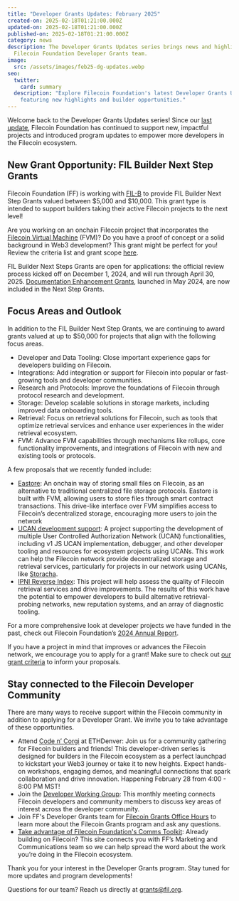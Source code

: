 ```yaml
---
title: "Developer Grants Updates: February 2025"
created-on: 2025-02-18T01:21:00.000Z
updated-on: 2025-02-18T01:21:00.000Z
published-on: 2025-02-18T01:21:00.000Z
category: news
description: The Developer Grants Updates series brings news and highlights from
  Filecoin Foundation Developer Grants team.
image:
  src: /assets/images/feb25-dg-updates.webp
seo:
  twitter:
    card: summary
  description: "Explore Filecoin Foundation's latest Developer Grants Updates,
    featuring new highlights and builder opportunities."
---
```


Welcome back to the Developer Grants Updates series! Since our [last update](/blog/developer-grants-updates-august-2024), Filecoin Foundation has continued to support new, impactful projects and introduced program updates to empower more developers in the Filecoin ecosystem.

## New Grant Opportunity: FIL Builder Next Step Grants

Filecoin Foundation (FF) is working with [FIL-B](https://fil.builders/) to provide FIL Builder Next Step Grants valued between $5,000 and $10,000. This grant type is intended to support builders taking their active Filecoin projects to the next level! 

Are you working on an onchain Filecoin project that incorporates the [Filecoin Virtual Machine](https://fvm.filecoin.io/) (FVM)? Do you have a proof of concept or a solid background in Web3 development? This grant might be perfect for you! Review the criteria list and grant scope [here](https://github.com/filecoin-project/devgrants/blob/master/Program%20Resources/Builder%20Next%20Step%20Grants.md).

FIL Builder Next Steps Grants are open for applications: the official review process kicked off on December 1, 2024, and will run through April 30, 2025. [Documentation Enhancement Grants](https://github.com/filecoin-project/devgrants/blob/master/Program%20Resources/Documentation%20Enhancement%20Grants%20README.md), launched in May 2024, are now included in the Next Step Grants. 

## Focus Areas and Outlook

In addition to the FIL Builder Next Step Grants, we are continuing to award grants valued at up to $50,000 for projects that align with the following focus areas. 

- Developer and Data Tooling: Close important experience gaps for developers building on Filecoin.
- Integrations: Add integration or support for Filecoin into popular or fast-growing tools and developer communities.
- Research and Protocols: Improve the foundations of Filecoin through protocol research and development.
- Storage: Develop scalable solutions in storage markets, including improved data onboarding tools.
- Retrieval: Focus on retrieval solutions for Filecoin, such as tools that optimize retrieval services and enhance user experiences in the wider retrieval ecosystem.
- FVM: Advance FVM capabilities through mechanisms like rollups, core functionality improvements, and integrations of Filecoin with new and existing tools or protocols.

A few proposals that we recently funded include:

- [Eastore](/ecosystem-explorer/eastore): An onchain way of storing small files on Filecoin, as an alternative to traditional centralized file storage protocols. Eastore is built with FVM, allowing users to store files through smart contract transactions. This drive-like interface over FVM simplifies access to Filecoin’s decentralized storage, encouraging more users to join the network 
- [UCAN development support](https://github.com/filecoin-project/devgrants/issues/1776): A project supporting the development of multiple User Controlled Authorization Network (UCAN) functionalities, including v1 JS UCAN implementation, debugger, and other developer tooling and resources for ecosystem projects using UCANs. This work can help the Filecoin network provide decentralized storage and retrieval services, particularly for projects in our network using UCANs, like [Storacha](/ecosystem-explorer/storacha-network). 
- [IPNI Reverse Index](https://github.com/filecoin-project/devgrants/issues/1781): This project will help assess the quality of Filecoin retrieval services and drive improvements. The results of this work have the potential to empower developers to build alternative retrieval-probing networks, new reputation systems, and an array of diagnostic tooling.

For a more comprehensive look at developer projects we have funded in the past, check out Filecoin Foundation’s [2024 Annual Report](/blog/filecoin-foundation-2024-annual-report). 

If you have a project in mind that improves or advances the Filecoin network, we encourage you to apply for a grant! Make sure to check out [our grant criteria](https://github.com/filecoin-project/devgrants/blob/master/Program%20Resources/Builder%20Next%20Step%20Grants.md) to inform your proposals.

## Stay connected to the Filecoin Developer Community

There are many ways to receive support within the Filecoin community in addition to applying for a Developer Grant. We invite you to take advantage of these opportunities.

- Attend [Code n’ Corgi](https://lu.ma/gd767xu5) at ETHDenver: Join us for ​a community gathering for Filecoin builders and friends! This developer-driven series is designed for builders in the Filecoin ecosystem as a perfect launchpad to kickstart your Web3 journey or take it to new heights. Expect hands-on workshops, engaging demos, and meaningful connections that spark collaboration and drive innovation. Happening February 28 from 4:00 - 8:00 PM MST! 
- Join the [Developer Working Group](https://github.com/filecoin-project/DeveloperWG): This monthly meeting connects Filecoin developers and community members to discuss key areas of interest across the developer community. 
- Join FF's Developer Grants team for [Filecoin Grants Office Hours](https://calendly.com/filecoin-grants/office-hours-ama?month=2024-07) to learn more about the Filecoin Grants program and ask any questions. 
- [Take advantage of Filecoin Foundation's Comms Toolkit](https://hub.fil.org/comms): Already building on Filecoin? This site connects you with FF’s Marketing and Communications team so we can help spread the word about the work you’re doing in the Filecoin ecosystem.

Thank you for your interest in the Developer Grants program. Stay tuned for more updates and program developments! 

Questions for our team? Reach us directly at [grants@fil.org](mailto:grants@fil.org).
